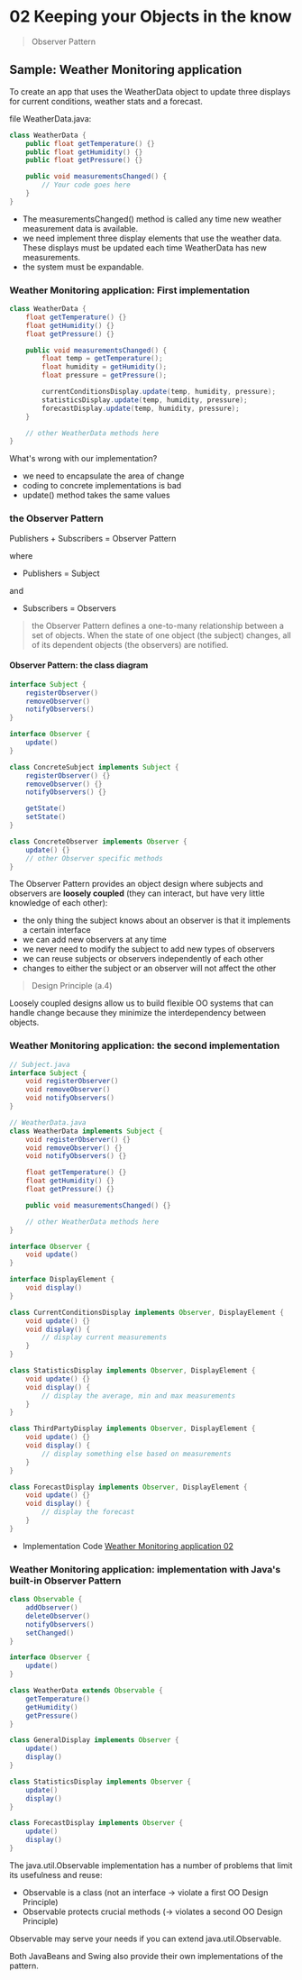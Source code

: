 # 02 Keeping your Objects in the know

>Observer Pattern

## Sample: Weather Monitoring application

To create an app that uses the WeatherData object to update three displays for current conditions, weather stats and a forecast.

file WeatherData.java:

```java
class WeatherData {
    public float getTemperature() {}
    public float getHumidity() {}
    public float getPressure() {}

    public void measurementsChanged() {
        // Your code goes here
    }
}
```

- The measurementsChanged() method is called any time new weather measurement data is available.
- we need implement three display elements that use the weather data. These displays must be updated each time WeatherData has new measurements.
- the system must be expandable.

### Weather Monitoring application: First implementation

```java
class WeatherData {
    float getTemperature() {}
    float getHumidity() {}
    float getPressure() {}

    public void measurementsChanged() {
        float temp = getTemperature();
        float humidity = getHumidity();
        float pressure = getPressure();

        currentConditionsDisplay.update(temp, humidity, pressure);
        statisticsDisplay.update(temp, humidity, pressure);
        forecastDisplay.update(temp, humidity, pressure);
    }

    // other WeatherData methods here
}
```

What's wrong with our implementation?

- we need to encapsulate the area of change
- coding to concrete implementations is bad
- update() method takes the same values

### the Observer Pattern

Publishers + Subscribers = Observer Pattern

where

- Publishers = Subject

and

- Subscribers = Observers

>the Observer Pattern defines a one-to-many relationship between a set of objects. When the state of one object (the subject) changes, all of its dependent objects (the observers) are notified.

#### Observer Pattern: the class diagram

```java
interface Subject {
    registerObserver()
    removeObserver()
    notifyObservers()
}

interface Observer {
    update()
}

class ConcreteSubject implements Subject {
    registerObserver() {}
    removeObserver() {}
    notifyObservers() {}

    getState()
    setState()
}

class ConcreteObserver implements Observer {
    update() {}
    // other Observer specific methods
}

```

The Observer Pattern provides an object design where subjects and observers are **loosely coupled** (they can interact, but have very little knowledge of each other):

- the only thing the subject knows about an observer is that it implements a certain interface
- we can add new observers at any time
- we never need to modify the subject to add new types of observers
- we can reuse subjects or observers independently of each other
- changes to either the subject or an observer will not affect the other

>Design Principle (a.4)

Loosely coupled designs allow us to build flexible OO systems that can handle change because they minimize the interdependency between objects.

### Weather Monitoring application: the second implementation

```java
// Subject.java
interface Subject {
    void registerObserver()
    void removeObserver()
    void notifyObservers()
}

// WeatherData.java
class WeatherData implements Subject {
    void registerObserver() {}
    void removeObserver() {}
    void notifyObservers() {}

    float getTemperature() {}
    float getHumidity() {}
    float getPressure() {}

    public void measurementsChanged() {}

    // other WeatherData methods here
}

interface Observer {
    void update()
}

interface DisplayElement {
    void display()
}

class CurrentConditionsDisplay implements Observer, DisplayElement {
    void update() {}
    void display() {
        // display current measurements
    }
}

class StatisticsDisplay implements Observer, DisplayElement {
    void update() {}
    void display() {
        // display the average, min and max measurements
    }
}

class ThirdPartyDisplay implements Observer, DisplayElement {
    void update() {}
    void display() {
        // display something else based on measurements
    }
}

class ForecastDisplay implements Observer, DisplayElement {
    void update() {}
    void display() {
        // display the forecast
    }
}
```

- Implementation Code [Weather Monitoring application 02](02_weather_monitoring_application)

### Weather Monitoring application: implementation with Java's built-in Observer Pattern

```java
class Observable {
    addObserver()
    deleteObserver()
    notifyObservers()
    setChanged()
}

interface Observer {
    update()
}

class WeatherData extends Observable {
    getTemperature()
    getHumidity()
    getPressure()
}

class GeneralDisplay implements Observer {
    update()
    display()
}

class StatisticsDisplay implements Observer {
    update()
    display()
}

class ForecastDisplay implements Observer {
    update()
    display()
}
```

The java.util.Observable implementation has a number of problems that limit its usefulness and reuse:

- Observable is a class (not an interface -> violate a first OO Design Principle)
- Observable protects crucial methods (-> violates a second OO Design Principle)

Observable may serve your needs if you can extend java.util.Observable.

Both JavaBeans and Swing also provide their own implementations of the pattern.
